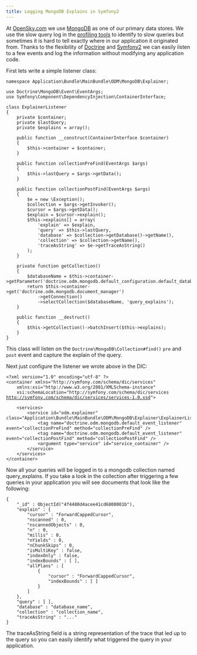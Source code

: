 ```yaml
---
title: Logging MongoDB Explains in Symfony2
---
```

<p>At <a href="http://opensky.com" target="_blank">OpenSky.com</a> we use <a href="http://mongodb.org" target="_blank">MongoDB</a> as one of our primary data stores. We use the slow query log in the <a href="http://www.mongodb.org/display/DOCS/Database+Profiler" target="_blank">profiling tools</a> to identify to slow queries but sometimes it is hard to tell exactly where in our application it originated from. Thanks to the flexibility of <a href="http://doctrine-project.org" target="_blank">Doctrine</a> and <a href="http://symfony.com" target="_blank">Symfony2</a> we can easily listen to a few events and log the information without modifying any application code.</p>

<p>First lets write a simple listener class:</p>

<pre><code>namespace Application\Bundle\MainBundle\ODM\MongoDB\Explainer;

use Doctrine\MongoDB\Event\EventArgs;
use Symfony\Component\DependencyInjection\ContainerInterface;

class ExplainerListener
{
    private $container;
    private $lastQuery;
    private $explains = array();

    public function __construct(ContainerInterface $container)
    {
        $this-&gt;container = $container;
    }

    public function collectionPreFind(EventArgs $args)
    {
        $this-&gt;lastQuery = $args-&gt;getData();
    }

    public function collectionPostFind(EventArgs $args)
    {
        $e = new \Exception();
        $collection = $args-&gt;getInvoker();
        $cursor = $args-&gt;getData();
        $explain = $cursor-&gt;explain();
        $this-&gt;explains[] = array(
            'explain' =&gt; $explain,
            'query' =&gt; $this-&gt;lastQuery,
            'database' =&gt; $collection-&gt;getDatabase()-&gt;getName(),
            'collection' =&gt; $collection-&gt;getName(),
            'traceAsString' =&gt; $e-&gt;getTraceAsString()
        );
    }

    private function getCollection()
    {
        $databaseName = $this-&gt;container-&gt;getParameter('doctrine.odm.mongodb.default_configuration.default_database');
        return $this-&gt;container-&gt;get('doctrine.odm.mongodb.document_manager')
            -&gt;getConnection()
            -&gt;selectCollection($databaseName, 'query_explains');
    }

    public function __destruct()
    {
        $this-&gt;getCollection()-&gt;batchInsert($this-&gt;explains);
    }
}
</code></pre>

<p>This class will listen on the <code>Doctrine\MongoDB\Collection#find()</code> <code>pre</code> and <code>post</code> event and capture the explain of the query.</p>

<p>Next just configure the listener we wrote above in the DIC:</p>

<pre><code>&lt;?xml version="1.0" encoding="utf-8" ?&gt;
&lt;container xmlns="http://symfony.com/schema/dic/services"
    xmlns:xsi="http://www.w3.org/2001/XMLSchema-instance"
    xsi:schemaLocation="http://symfony.com/schema/dic/services <a href="http://symfony.com/schema/dic/services/services-1.0.xsd" target="_blank">http://symfony.com/schema/dic/services/services-1.0.xsd</a>"&gt;

    &lt;services&gt;
        &lt;service id="odm.explainer" class="Application\Bundle\MainBundle\ODM\MongoDB\Explainer\ExplainerListener"&gt;
            &lt;tag name="doctrine.odm.mongodb.default_event_listener" event="collectionPreFind" method="collectionPreFind" /&gt;
            &lt;tag name="doctrine.odm.mongodb.default_event_listener" event="collectionPostFind" method="collectionPostFind" /&gt;
            &lt;argument type="service" id="service_container" /&gt;
        &lt;/service&gt;
    &lt;/services&gt;
&lt;/container&gt;
</code></pre>

<p>Now all your queries will be logged in to a mongodb collection named query_explains. If you take a look in the collection after triggering a few queries in your application you will see documents that look like the following:</p>

<pre><code>{
    "_id" : ObjectId("4f4480d4acee41cd6800001b"),
    "explain" : {
        "cursor" : "ForwardCappedCursor",
        "nscanned" : 0,
        "nscannedObjects" : 0,
        "n" : 0,
        "millis" : 0,
        "nYields" : 0,
        "nChunkSkips" : 0,
        "isMultiKey" : false,
        "indexOnly" : false,
        "indexBounds" : [ ],
        "allPlans" : [
            {
                "cursor" : "ForwardCappedCursor",
                "indexBounds" : [ ]
            }
        ]
    },
    "query" : [ ],
    "database" : "database_name",
    "collection" : "collection_name",
    "traceAsString" : "..."
}
</code></pre>

<p>The traceAsString field is a string representation of the trace that led up to the query so you can easily identify what triggered the query in your application.</p>
